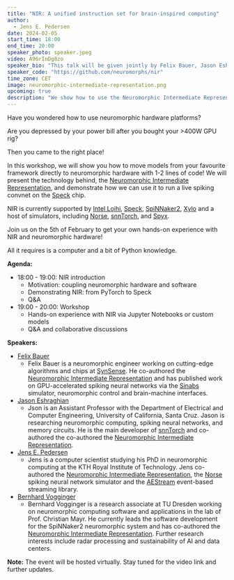 ```yaml
---
title: "NIR: A unified instruction set for brain-inspired computing"
author: 
  - Jens E. Pedersen
date: 2024-02-05
start_time: 18:00 
end_time: 20:00
speaker_photo: speaker.jpeg
video: A96rInDg8zo
speaker_bio: "This talk will be given jointly by Felix Bauer, Jason Eshraghian, Jens E. Pedersen, and Bernhard Vogginger"
speaker_code: "https://github.com/neuromorphs/nir"
time_zone: CET
image: neuromorphic-intermediate-representation.png
upcoming: true
description: "We show how to use the Neuromorphic Intermediate Representation to migrate your spiking model onto neuromorphic hardware."
---
```


Have you wondered how to use neuromorphic hardware platforms?

Are you depressed by your power bill after you bought your >400W GPU rig?

Then you came to the right place!

In this workshop, we will show you how to move models from your favourite framework directly to neuromorphic hardware with 1-2 lines of code!
We will present the technology behind, the [Neuromorphic Intermediate Representation](https://github.com/neuromorphs/nir), and demonstrate how we can use it to run a live spiking convnet on the [Speck](https://www.synsense.ai/products/speck-2/) chip.

NIR is currently supported by [Intel Loihi](https://www.intel.com/content/www/us/en/newsroom/news/intel-unveils-neuromorphic-loihi-2-lava-software.html), [Speck](https://www.synsense.ai/products/speck-2/), [SpiNNaker2](https://spinncloud.com/portfolio/spinnaker2/), [Xylo](https://www.synsense.ai/products/xylo/) and a host of simulators, including [Norse](https://norse.github.io/norse/), [snnTorch](https://snntorch.readthedocs.io/en/latest/index.html), and [Spyx](https://spyx.readthedocs.io/en/latest/).

Join us on the 5th of February to get your own hands-on experience with NIR and neuromorphic hardware!

All it requires is a computer and a bit of Python knowledge.

**Agenda:**
- 18:00 - 19:00: NIR introduction
  - Motivation: coupling neuromorphic hardware and software
  - Demonstrating NIR: from PyTorch to Speck
  - Q&A 
- 19:00 - 20:00: Workshop
  - Hands-on experience with NIR via Jupyter Notebooks or custom models
  - Q&A and collaborative discussions

**Speakers:**
- [Felix Bauer](https://github.com/bauerfe)
    * Felix Bauer is a neuromorphic engineer working on cutting-edge algorithms and chips at [SynSense](https://www.synsense.ai/). He co-authored the [Neuromorphic Intermediate Representation](https://github.com/neuromorphs/nir) and has published work on GPU-accelerated spiking neural networks via the [Sinabs](https://sinabs.readthedocs.io/) simulator, neuromorphic control and brain-machine interfaces.
- [Jason Eshraghian](https://ncg.ucsc.edu/jason-eshraghian-bio/)
    * Json is an Assistant Professor with the Department of Electrical and Computer Engineering, University of California, Santa Cruz. Jason is researching neuromorphic computing, spiking neural networks, and memory circuits. He is the main developer of [snnTorch](https://github.com/jeshraghian/snntorch) and co-authored the co-authored the [Neuromorphic Intermediate Representation](https://github.com/neuromorphs/nir).
- [Jens E. Pedersen](https://jepedersen.dk)
    * Jens is a computer scientist studying his PhD in neuromorphic computing at the KTH Royal Institute of Technology. Jens co-authored the [Neuromorphic Intermediate Representation](https://github.com/neuromorphs/nir), the [Norse](https://github.com/norse/norse) spiking neural network simulator and the [AEStream](https://github.com/aestream/aestream) event-based streaming library.
- [Bernhard Vogginger](https://tu-dresden.de/ing/elektrotechnik/iee/hpsn)
    * Bernhard Vogginger is a research associate at TU Dresden working on neuromorphic computing software and applications in the lab of Prof. Christian Mayr. He currently leads the software development for the SpiNNaker2 neuromorphic system and has co-authored the [Neuromorphic Intermediate Representation](https://github.com/neuromorphs/nir). Further research interests include radar processing and sustainability of AI and data centers.

**Note:** The event will be hosted virtually. Stay tuned for the video link and further updates.
